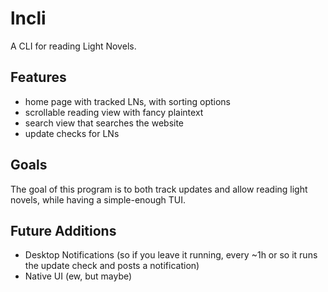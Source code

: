 # lncli

A CLI for reading Light Novels.

## Features

- home page with tracked LNs, with sorting options
- scrollable reading view with fancy plaintext
- search view that searches the website
- update checks for LNs

## Goals

The goal of this program is to both track updates and allow reading light novels, while having a simple-enough TUI.

## Future Additions

- Desktop Notifications (so if you leave it running, every ~1h or so it runs the update check and posts a notification)
- Native UI (ew, but maybe)
